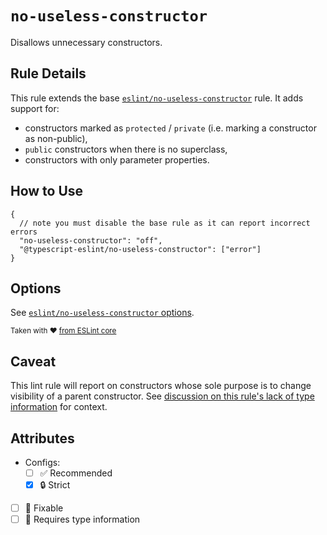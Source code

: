 # `no-useless-constructor`

Disallows unnecessary constructors.

## Rule Details

This rule extends the base [`eslint/no-useless-constructor`](https://eslint.org/docs/rules/no-useless-constructor) rule.
It adds support for:

- constructors marked as `protected` / `private` (i.e. marking a constructor as non-public),
- `public` constructors when there is no superclass,
- constructors with only parameter properties.

## How to Use

```jsonc
{
  // note you must disable the base rule as it can report incorrect errors
  "no-useless-constructor": "off",
  "@typescript-eslint/no-useless-constructor": ["error"]
}
```

## Options

See [`eslint/no-useless-constructor` options](https://eslint.org/docs/rules/no-useless-constructor#options).

<sup>

Taken with ❤️ [from ESLint core](https://github.com/eslint/eslint/blob/main/docs/rules/no-useless-constructor.md)

</sup>

## Caveat

This lint rule will report on constructors whose sole purpose is to change visibility of a parent constructor.
See [discussion on this rule's lack of type information](https://github.com/typescript-eslint/typescript-eslint/issues/3820#issuecomment-917821240) for context.

## Attributes

- Configs:
  - [ ] ✅ Recommended
  - [x] 🔒 Strict
- [ ] 🔧 Fixable
- [ ] 💭 Requires type information
